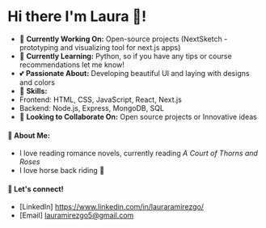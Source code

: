 # Hi there I'm Laura 👋!

- 🔭 **Currently Working On:** Open-source projects (NextSketch - prototyping and visualizing tool for next.js apps)
- 🌱 **Currently Learning:** Python, so if you have any tips or course recommendations let me know!
- 💕 **Passionate About:** Developing beautiful UI and laying with designs and colors
- 🚀 **Skills:**
- Frontend: HTML, CSS, JavaScript, React, Next.js
- Backend: Node.js, Express, MongoDB, SQL
- 👯 **Looking to Collaborate On:** Open source projects or Innovative ideas
  
#### 🎉 **About Me:**
- I love reading romance novels, currently reading *A Court of Thorns and Roses*
- I love horse back riding 🐴
#### 📧 **Let's connect!**
- [LinkedIn] https://www.linkedin.com/in/lauraramirezgo/
- [Email] lauramirezgo5@gmail.com


